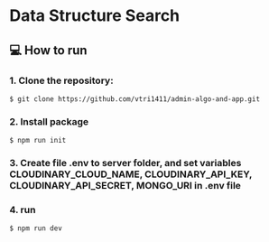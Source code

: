 # Data Structure Search

## :computer: How to run

### 1. Clone the repository:

```
$ git clone https://github.com/vtri1411/admin-algo-and-app.git
```

### 2. Install package

```
$ npm run init
```

### 3. Create file .env to server folder, and set variables CLOUDINARY_CLOUD_NAME, CLOUDINARY_API_KEY, CLOUDINARY_API_SECRET, MONGO_URI in .env file

### 4. run

```
$ npm run dev
```
